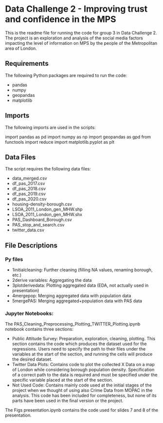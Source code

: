 # Data Challenge 2 - Improving trust and confidence in the MPS

This is the readme file for running the code for group 3 in Data Challenge 2. The project is an exploration and analysis of the social media factors impacting the level of information on MPS by the people of the Metropolitan area of London.

## Requirements

The following Python packages are required to run the code:

- pandas
- numpy
- geopandas
- matplotlib

## Imports

The following imports are used in the scripts:

import pandas as pd
import numpy as np
import geopandas as gpd
from functools import reduce
import matplotlib.pyplot as plt

## Data Files
The script requires the following data files:

- data_merged.csv
- df_pas_2017.csv
- df_pas_2018.csv
- df_pas_2019.csv
- df_pas_2020.csv
- housing-density-borough.csv
- LSOA_2011_London_gen_MHW.shp
- LSOA_2011_London_gen_MHW.shx
- PAS_Dashboard_Borough.csv
- PAS_stop_and_search.csv
- twitter_data.csv

## File Descriptions
### Py files
- 1initialcleaning: Further cleaning (filling NA values, renaming borough, etc.)
- 2derive variables: Aggregating the data
- 3plotderivedata: Plotting aggregated data (EDA, not actually used in presentation)
- 4mergepop: Merging aggregated data with population data
- 5mergePAS: Merging aggregated+population data with PAS data
### Jupyter Notebooks:
The PAS_Cleaning_Preprocessing_Plotting_TWITTER_Plotting.ipynb notebook contains three sections:

- Public Attitude Survey: Preparation, exploration, cleaning, plotting. This section contains the code which produces the dataset used for the regressions. Users need to specify the path to their files under the variables at the start of the section, and running the cells will produce the desired dataset.
- Twitter Data Plots: Contains code to plot the collected X Data on a map of London while considering borough population density. Specification of a correct path to the data is required and must be specified under the specific variable placed at the start of the section.
- Not Used Code: Contains mainly code used at the initial stages of the project when we thought of using also Crime Data from MOPAC in the analysis. This code has been included for completeness, but none of its parts have been used in the final version or the project.

The Figs presentation.ipynb contains the code used for slides 7 and 8 of the presentation.
